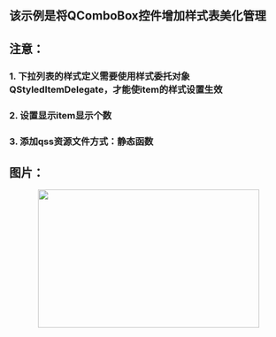 ##  该示例是将QComboBox控件增加样式表美化管理

##  注意：

### 1. 下拉列表的样式定义需要使用样式委托对象QStyledItemDelegate，才能使item的样式设置生效 ##
### 2. 设置显示item显示个数 ##
### 3. 添加qss资源文件方式：静态函数 ##

##  图片：

<div align=center>
<img src="https://github.com/zhaoyuRobotics/ZY_Study2/blob/master/image/1.png" width="400" height="250" align=center/>
</div>

